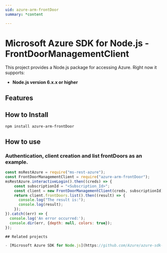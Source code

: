 ```yaml
---
uid: azure-arm-frontDoor
summary: *content

---
```

# Microsoft Azure SDK for Node.js - FrontDoorManagementClient
This project provides a Node.js package for accessing Azure. Right now it supports:
- **Node.js version 6.x.x or higher**

## Features


## How to Install

```bash
npm install azure-arm-frontDoor
```

## How to use

### Authentication, client creation and list frontDoors as an example.

```javascript
const msRestAzure = require("ms-rest-azure");
const FrontDoorManagementClient = require("azure-arm-frontDoor");
msRestAzure.interactiveLogin().then((creds) => {
    const subscriptionId = "<Subscription_Id>";
    const client = new FrontDoorManagementClient(creds, subscriptionId);
    return client.frontDoors.list().then((result) => {
      console.log("The result is:");
      console.log(result);
    });
}).catch((err) => {
  console.log('An error occurred:');
  console.dir(err, {depth: null, colors: true});
});

## Related projects

- [Microsoft Azure SDK for Node.js](https://github.com/Azure/azure-sdk-for-node)
